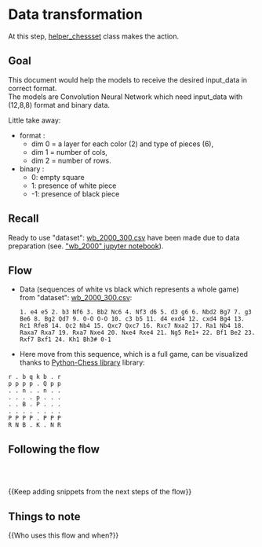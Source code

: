 # Data transformation

At this step, [helper_chessset](../server_cloud/model_src/helper_chessset.py) class makes the action.

## Goal

This document would help the models to receive the desired input_data in correct format.<br>
The models are Convolution Neural Network which need input_data with (12,8,8) format and binary data.<br>

Little take away:<br>
* format :
    - dim 0 = a layer for each color (2) and type of pieces (6),
    - dim 1 = number of cols,
    - dim 2 = number of rows.
* binary :
    - 0: empty square
    - 1: presence of white piece
    - -1: presence of black piece

## Recall

Ready to use "dataset": [wb_2000_300.csv](../server_cloud/data/wb_2000_300.csv) have been made due to data preparation (see. ["wb_2000" jupyter notebook](../server_cloud/data/wb_2000.ipynb)).

## Flow

*   Data (sequences of white vs black which represents a whole game) from "dataset": [wb_2000_300.csv](../server_cloud/data/wb_2000_300.csv):
    ```text
    1. e4 e5 2. b3 Nf6 3. Bb2 Nc6 4. Nf3 d6 5. d3 g6 6. Nbd2 Bg7 7. g3 Be6 8. Bg2 Qd7 9. O-O O-O 10. c3 b5 11. d4 exd4 12. cxd4 Bg4 13. Rc1 Rfe8 14. Qc2 Nb4 15. Qxc7 Qxc7 16. Rxc7 Nxa2 17. Ra1 Nb4 18. Raxa7 Rxa7 19. Rxa7 Nxe4 20. Nxe4 Rxe4 21. Ng5 Re1+ 22. Bf1 Be2 23. Rxf7 Bxf1 24. Kh1 Bh3# 0-1
    ```

*   Here move from this sequence, which is a full game, can be visualized thanks to [Python-Chess library](https://python-chess.readthedocs.io/en/) library: 

```
r . b q k b . r
p p p p . Q p p
. . n . . n . .
. . . . p . . .
. . B . P . . .
. . . . . . . .
P P P P . P P P
R N B . K . N R
```

## Following the flow

<br/>



<br/>

{{Keep adding snippets from the next steps of the flow}}

## Things to note

{{Who uses this flow and when?}}

<br/>